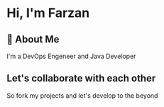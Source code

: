 # Hi, I'm Farzan
## 🚀 About Me
I'm a DevOps Engeneer and Java Developer

## Let's collaborate with each other
So fork my projects and let's develop to the beyond


